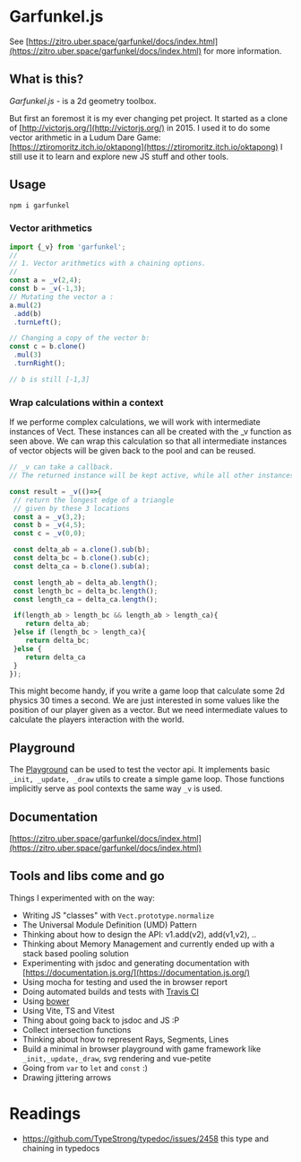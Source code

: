 # Garfunkel.js
See [https://zitro.uber.space/garfunkel/docs/index.html](https://zitro.uber.space/garfunkel/docs/index.html) for more information.
## What is this?
*Garfunkel.js* - is a 2d geometry toolbox.

But first an foremost it is my ever changing pet project. It started as a clone of [http://victorjs.org/](http://victorjs.org/) in 2015.
I used it to do some vector arithmetic in a Ludum Dare Game: [https://ztiromoritz.itch.io/oktapong](https://ztiromoritz.itch.io/oktapong)
I still use it to learn and explore new JS stuff and other tools. 

## Usage
```bash
npm i garfunkel
```

### Vector arithmetics
```js
import {_v} from 'garfunkel';
//
// 1. Vector arithmetics with a chaining options.
//
const a = _v(2,4);
const b = _v(-1,3);
// Mutating the vector a : 
a.mul(2)
 .add(b)
 .turnLeft();

// Changing a copy of the vector b:
const c = b.clone()
 .mul(3)
 .turnRight();

// b is still [-1,3]
```

### Wrap calculations within a context
If we performe complex calculations, we will work with intermediate instances of Vect.
These instances can all be created with the  _v function as seen above.
We can wrap this calculation so that all intermediate instances of vector objects
will be given back to the pool and can be reused.

```js
// _v can take a callback.
// The returned instance will be kept active, while all other instances will be given back to the pool (freed).

const result = _v(()=>{
 // return the longest edge of a triangle 
 // given by these 3 locations
 const a = _v(3,2);
 const b = _v(4,5);
 const c = _v(0,0);

 const delta_ab = a.clone().sub(b);
 const delta_bc = b.clone().sub(c);
 const delta_ca = b.clone().sub(a);

 const length_ab = delta_ab.length();
 const length_bc = delta_bc.length();
 const length_ca = delta_ca.length();

 if(length_ab > length_bc && length_ab > length_ca){
    return delta_ab;
 }else if (length_bc > length_ca){
    return delta_bc;
 }else {
    return delta_ca
 }
});

```

This might become handy, if you write a game loop that calculate some 2d physics 30 times a second.
We are just interested in some values like the position of our player given as a vector. 
But we need intermediate values to calculate the players interaction with the world. 



## Playground
The [Playground](https://zitro.uber.space/garfunkel/playground.html) can be used to test the vector api.
It implements basic `_init, _update, _draw` utils to create a simple game loop. 
Those functions implicitly serve as pool contexts the same way `_v` is used. 

## Documentation
[https://zitro.uber.space/garfunkel/docs/index.html](https://zitro.uber.space/garfunkel/docs/index.html)

## Tools and libs come and go
Things I experimented with on the way:
 * Writing JS "classes" with `Vect.prototype.normalize`
 * The Universal Module Definition (UMD) Pattern
 * Thinking about how to design the API: v1.add(v2), add(v1,v2), ..
 * Thinking about Memory Management and currently ended up with a stack based pooling solution
 * Experimenting with jsdoc and generating documentation with [https://documentation.js.org/](https://documentation.js.org/)
 * Using mocha for testing and used the in browser report
 * Doing automated builds and tests with [Travis CI](https://www.travis-ci.com/)
 * Using [bower](https://bower.io/)
 * Using Vite, TS and Vitest 
 * Thing about going back to jsdoc and JS :P
 * Collect intersection functions
 * Thinking about how to represent Rays, Segments, Lines
 * Build a minimal in browser playground with game framework like `_init,_update,_draw`, svg rendering and vue-petite
 * Going from `var` to `let` and `const` :)
 * Drawing jittering arrows

# Readings
 * https://github.com/TypeStrong/typedoc/issues/2458 this type and chaining in typedocs

